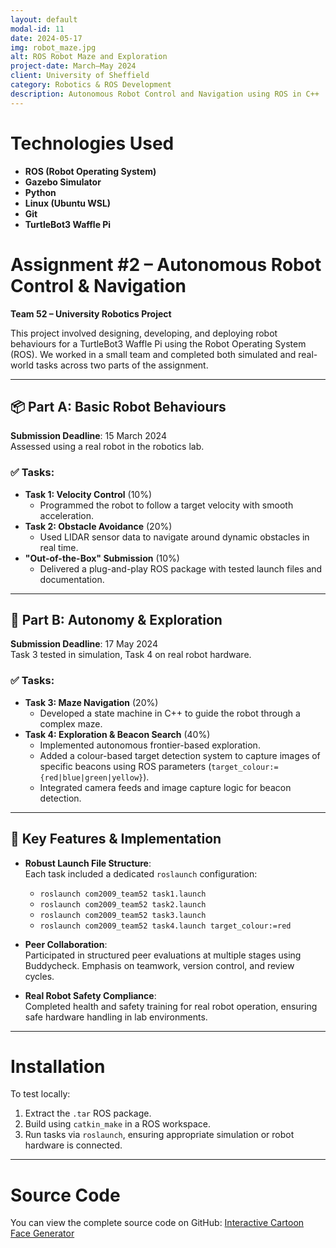```yaml
---
layout: default
modal-id: 11
date: 2024-05-17
img: robot_maze.jpg
alt: ROS Robot Maze and Exploration
project-date: March–May 2024
client: University of Sheffield
category: Robotics & ROS Development
description: Autonomous Robot Control and Navigation using ROS in C++
---
```


# Technologies Used

- **ROS (Robot Operating System)**
- **Gazebo Simulator**
- **Python**
- **Linux (Ubuntu WSL)**
- **Git**
- **TurtleBot3 Waffle Pi**

# Assignment #2 – Autonomous Robot Control & Navigation  
**Team 52 – University Robotics Project**

This project involved designing, developing, and deploying robot behaviours for a TurtleBot3 Waffle Pi using the Robot Operating System (ROS). We worked in a small team and completed both simulated and real-world tasks across two parts of the assignment.

---

## 📦 Part A: Basic Robot Behaviours  
**Submission Deadline**: 15 March 2024  
Assessed using a real robot in the robotics lab.

### ✅ Tasks:
- **Task 1: Velocity Control** (10%)
  - Programmed the robot to follow a target velocity with smooth acceleration.
- **Task 2: Obstacle Avoidance** (20%)
  - Used LIDAR sensor data to navigate around dynamic obstacles in real time.
- **"Out-of-the-Box" Submission** (10%)
  - Delivered a plug-and-play ROS package with tested launch files and documentation.

---

## 🧠 Part B: Autonomy & Exploration  
**Submission Deadline**: 17 May 2024  
Task 3 tested in simulation, Task 4 on real robot hardware.

### ✅ Tasks:
- **Task 3: Maze Navigation** (20%)
  - Developed a state machine in C++ to guide the robot through a complex maze.
- **Task 4: Exploration & Beacon Search** (40%)
  - Implemented autonomous frontier-based exploration.
  - Added a colour-based target detection system to capture images of specific beacons using ROS parameters (`target_colour:={red|blue|green|yellow}`).
  - Integrated camera feeds and image capture logic for beacon detection.

---

## 🚀 Key Features & Implementation

- **Robust Launch File Structure**:  
  Each task included a dedicated `roslaunch` configuration:
  - `roslaunch com2009_team52 task1.launch`
  - `roslaunch com2009_team52 task2.launch`
  - `roslaunch com2009_team52 task3.launch`
  - `roslaunch com2009_team52 task4.launch target_colour:=red`

- **Peer Collaboration**:  
  Participated in structured peer evaluations at multiple stages using Buddycheck. Emphasis on teamwork, version control, and review cycles.

- **Real Robot Safety Compliance**:  
  Completed health and safety training for real robot operation, ensuring safe hardware handling in lab environments.

---

# Installation

To test locally:
1. Extract the `.tar` ROS package.
2. Build using `catkin_make` in a ROS workspace.
3. Run tasks via `roslaunch`, ensuring appropriate simulation or robot hardware is connected.

---

# Source Code

You can view the complete source code on GitHub: [Interactive Cartoon Face Generator](https://github.com/efamelody/com2009_team52)

